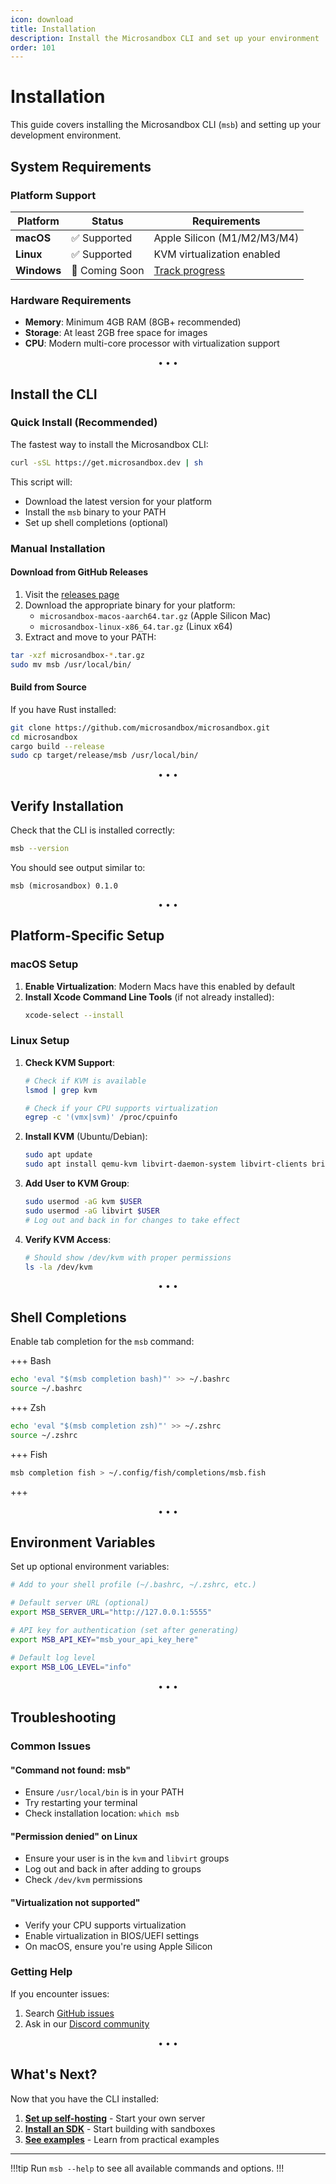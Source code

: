 ```yaml
---
icon: download
title: Installation
description: Install the Microsandbox CLI and set up your environment
order: 101
---
```


# Installation

This guide covers installing the Microsandbox CLI (`msb`) and setting up your development environment.

## System Requirements

### Platform Support

| Platform    | Status         | Requirements                                                             |
| ----------- | -------------- | ------------------------------------------------------------------------ |
| **macOS**   | ✅ Supported   | Apple Silicon (M1/M2/M3/M4)                                              |
| **Linux**   | ✅ Supported   | KVM virtualization enabled                                               |
| **Windows** | 🚧 Coming Soon | [Track progress](https://github.com/microsandbox/microsandbox/issues/47) |

### Hardware Requirements

- **Memory**: Minimum 4GB RAM (8GB+ recommended)
- **Storage**: At least 2GB free space for images
- **CPU**: Modern multi-core processor with virtualization support

<div align='center'>• • •</div>

## Install the CLI

### Quick Install (Recommended)

The fastest way to install the Microsandbox CLI:

```bash
curl -sSL https://get.microsandbox.dev | sh
```

This script will:

- Download the latest version for your platform
- Install the `msb` binary to your PATH
- Set up shell completions (optional)

### Manual Installation

#### Download from GitHub Releases

1. Visit the [releases page](https://github.com/microsandbox/microsandbox/releases)
2. Download the appropriate binary for your platform:
   - `microsandbox-macos-aarch64.tar.gz` (Apple Silicon Mac)
   - `microsandbox-linux-x86_64.tar.gz` (Linux x64)
3. Extract and move to your PATH:

```bash
tar -xzf microsandbox-*.tar.gz
sudo mv msb /usr/local/bin/
```

#### Build from Source

If you have Rust installed:

```bash
git clone https://github.com/microsandbox/microsandbox.git
cd microsandbox
cargo build --release
sudo cp target/release/msb /usr/local/bin/
```

<div align='center'>• • •</div>

## Verify Installation

Check that the CLI is installed correctly:

```bash
msb --version
```

You should see output similar to:

```
msb (microsandbox) 0.1.0
```

<div align='center'>• • •</div>

## Platform-Specific Setup

### macOS Setup

1. **Enable Virtualization**: Modern Macs have this enabled by default
2. **Install Xcode Command Line Tools** (if not already installed):
   ```bash
   xcode-select --install
   ```

### Linux Setup

1. **Check KVM Support**:

   ```bash
   # Check if KVM is available
   lsmod | grep kvm

   # Check if your CPU supports virtualization
   egrep -c '(vmx|svm)' /proc/cpuinfo
   ```

2. **Install KVM** (Ubuntu/Debian):

   ```bash
   sudo apt update
   sudo apt install qemu-kvm libvirt-daemon-system libvirt-clients bridge-utils
   ```

3. **Add User to KVM Group**:

   ```bash
   sudo usermod -aG kvm $USER
   sudo usermod -aG libvirt $USER
   # Log out and back in for changes to take effect
   ```

4. **Verify KVM Access**:
   ```bash
   # Should show /dev/kvm with proper permissions
   ls -la /dev/kvm
   ```

<div align='center'>• • •</div>

## Shell Completions

Enable tab completion for the `msb` command:

+++ Bash

```bash
echo 'eval "$(msb completion bash)"' >> ~/.bashrc
source ~/.bashrc
```

+++ Zsh

```bash
echo 'eval "$(msb completion zsh)"' >> ~/.zshrc
source ~/.zshrc
```

+++ Fish

```bash
msb completion fish > ~/.config/fish/completions/msb.fish
```

+++

<div align='center'>• • •</div>

## Environment Variables

Set up optional environment variables:

```bash
# Add to your shell profile (~/.bashrc, ~/.zshrc, etc.)

# Default server URL (optional)
export MSB_SERVER_URL="http://127.0.0.1:5555"

# API key for authentication (set after generating)
export MSB_API_KEY="msb_your_api_key_here"

# Default log level
export MSB_LOG_LEVEL="info"
```

<div align='center'>• • •</div>

## Troubleshooting

### Common Issues

#### "Command not found: msb"

- Ensure `/usr/local/bin` is in your PATH
- Try restarting your terminal
- Check installation location: `which msb`

#### "Permission denied" on Linux

- Ensure your user is in the `kvm` and `libvirt` groups
- Log out and back in after adding to groups
- Check `/dev/kvm` permissions

#### "Virtualization not supported"

- Verify your CPU supports virtualization
- Enable virtualization in BIOS/UEFI settings
- On macOS, ensure you're using Apple Silicon

### Getting Help

If you encounter issues:

1. Search [GitHub issues](https://github.com/microsandbox/microsandbox/issues)
2. Ask in our [Discord community](https://discord.gg/T95Y3XnEAK)

<div align='center'>• • •</div>

## What's Next?

Now that you have the CLI installed:

1. [**Set up self-hosting**](self-hosting.md) - Start your own server
2. [**Install an SDK**](../sdks/index.md) - Start building with sandboxes
3. [**See examples**](../examples/index.md) - Learn from practical examples

---

!!!tip
Run `msb --help` to see all available commands and options.
!!!
